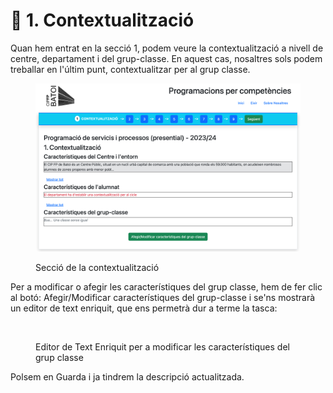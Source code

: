 # 🧭 1. Contextualització

Quan hem entrat en la secció 1, podem veure la contextualització a nivell de centre, departament i del grup-classe. En aquest cas, nosaltres sols podem treballar en l'últim punt, contextualitzar per al grup classe.

<figure><img src="../../.gitbook/assets/image (23).png" alt=""><figcaption><p>Secció de la contextualització</p></figcaption></figure>

Per a modificar o afegir les característiques del grup classe, hem de fer clic al botó: Afegir/Modificar característiques del grup-classe i se'ns mostrarà un editor de text enriquit, que ens permetrà dur a terme la tasca:

<figure><img src="../../.gitbook/assets/contextualització.png" alt=""><figcaption><p>Editor de Text Enriquit per a modificar les característiques del grup classe</p></figcaption></figure>

Polsem en Guarda i ja tindrem la descripció actualitzada.&#x20;

